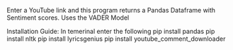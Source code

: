 Enter a YouTube link and this program returns a Pandas Dataframe with Sentiment scores. Uses the VADER Model

Installation Guide:
In temerinal enter the following
pip install pandas
pip install nltk
pip install lyricsgenius
pip install youtube_comment_downloader
